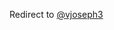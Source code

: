 <!--
**vjoseph30/vjoseph30** is a ✨ _special_ ✨ repository because its `README.md` (this file) appears on your GitHub profile.
-->

Redirect to [@vjoseph3](https://github.com/vjoseph3)
